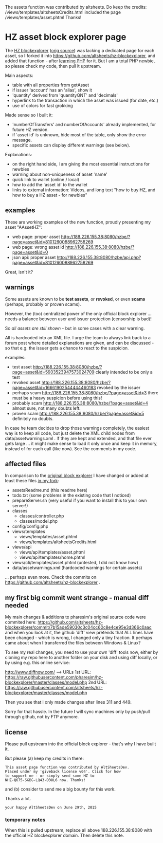 The assets function was contributed by altsheets. Do keep the credits:
/views/templates/altsheetsCredits.html  included the page
/views/templates/asset.phtml Thanks!

# HZ asset block explorer page
The [HZ blockexplorer](https://explorer.horizonplatform.io) ([orig source](https://github.com/pharesim/hz-blockexplorer)) was lacking a dedicated page for each asset, so I forked it into https://github.com/altsheets/hz-blockexplorer, and added that function - after [learning PHP](https://twitter.com/altsheets/status/615379388679483392) for it. But I am a total PHP newbie, so please check my code, then pull it upstream.

Main aspects:
* table with all properties from getAsset
* if issuer 'account' has an 'alias', show it
* 'quantity' derived from 'quantityQNT' and 'decimals'
* hyperlink to the transaction in which the asset was issued (for date, etc.)
* use of colors for fast grokking

Made sense so I built it:
* 'numberOfTransfers' and numberOfAccounts' already implemented, for future HZ version.
* if 'asset id' is unknown, hide most of the table, only show the error message. 
* specific assets can display different warnings (see below).

Explanations:
* on the right hand side, I am giving the most essential instructions for newbies
* warning about non-uniqueness of asset 'name'
* quick link to wallet (online / local)
* how to add the 'asset id' to the wallet
* links to external information: Videos, and long text "how to buy HZ, and how to buy a HZ asset - for newbies"

## examples

These are working examples of the new function, proudly presenting my asset "AAssetHZ":

* web page: proper asset http://188.226.155.38:8080/hzbe/?page=asset&id=8101260088962758269
* web page: wrong asset id http://188.226.155.38:8080/hzbe/?page=asset&id=0
* json api: proper asset http://188.226.155.38:8080/hzbe/api.php?page=asset&id=8101260088962758269

Great, isn't it?

## warnings
Some assets are known to be **test assets**, or **revoked**, or even **scams** (perhaps, probably or proven scams). 

However, the (too) centralized power of the only official block explorer ... needs a balance between user and issuer protection (censorship is bad)!  

So *all assets are still shown* - but in some cases with a clear warning.

All is hardcoded into an XML file. I urge the team to always link back to a forum post where detailed explanations are given, and can be discussed - so that e.g. the issuer gets a chance to react to the suspicion.  

examples:
* test asset http://188.226.155.38:8080/hzbe/?page=asset&id=5903523947573024709 clearly intended to be only a test
* revoked asset  http://188.226.155.38:8080/hzbe/?page=asset&id=16661902544444460183 revoked by the issuer
* perhaps scam http://188.226.155.38:8080/hzbe/?page=asset&id=3 there must be a heavy suspicion before using this!
* probably scam http://188.226.155.38:8080/hzbe/?page=asset&id=4 almost sure, not many doubts left. 
* proven scam http://188.226.155.38:8080/hzbe/?page=asset&id=5 definitely no doubts.

In case he team decides to drop those warnings completely, the easiest way is to keep all code, but just delete the XML child nodes from data/assetwarnings.xml . If they are kept and extended, and that file ever gets large ... it might make sense to load it only once and keep it in memory, instead of for each call (like now). See the comments in my code. 

## affected files
In comparison to the [original block explorer](https://github.com/pharesim/hz-blockexplorer) I have changed or added at least these files [in my fork](https://github.com/altsheets/hz-blockexplorer): 

* assetsReadme.md (this readme here)
* todo.txt (some problems in the existing code that I noticed)
* prepareServer.sh (very useful if you want to install this to your own server!)
* classes
  * classes/controller.php
  * classes/model.php
* config/config.php
* views/templates
  * views/templates/asset.phtml
  * views/templates/altsheetsCredits.html
* views/api
  * views/api/templates/asset.phtml
  * views/api/templates/home.phtml
* views/cli/templates/asset.phtml (untested, I did not know how)
* data/assetwarnings.xml (hardcoded warnings for certain assets)

... perhaps even more. Check the commits on https://github.com/altsheets/hz-blockexplorer .

## my first big commit went strange - manual diff needed
My main changes & additions to pharesim's original source code were commited here: https://github.com/altsheets/hz-blockexplorer/commit/7b15ade59030c3c04cc60c8e4ce95e3d366c0aac and when you look at it, the github 'diff' view pretends that ALL lines have been changed - which is wrong, I changed only a tiny fraction. It perhaps came about when I transferred the files between Windows & Linux?

To see my real changes, you need to use your own 'diff' tools now, either by cloning my repo here to another folder on your disk and using diff locally, or by using e.g. this online service:

http://www.diffnow.com/ --> URLs
1st URL: https://raw.githubusercontent.com/pharesim/hz-blockexplorer/master/classes/model.php
2nd URL: https://raw.githubusercontent.com/altsheets/hz-blockexplorer/master/classes/model.php

Then you see that I only made changes after lines 311 and 449.

Sorry for that hassle. In the future I will sync machines only by push/pull through github, not by FTP anymore. 
 
 
## license
Please pull upstream into the official block explorer - that's why I have built it.

But please (a) keep my credits in there: 

    This asset page function was contributed by AltSheetsDev. 
    Placed under my 'giveback license v04'. Click for how  
    to support me - or simply send some HZ to 
    NHZ-Q675-SGBG-LQ43-D38L6 now. Thanks!

and (b) consider to send me a big bounty for this work.

Thanks a lot.

    your happy AltSheetsDev on June 29th, 2015
       

### temporary notes
When this is pulled upstream, replace all above 188.226.155.38:8080 with the official HZ blockexplorer domain. Then delete this note.
